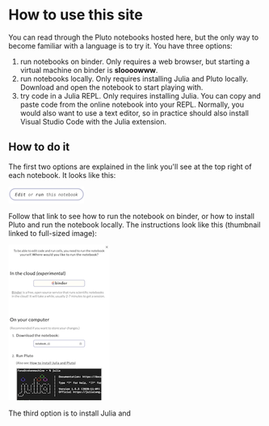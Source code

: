 # How to use this site

You can read through the Pluto notebooks hosted here, but the only way to become familiar with a language is to try it.  You have three options:

1. run notebooks on binder.  Only requires a web browser, but starting a virtual machine on binder is **sloooowww**.
2. run notebooks locally.  Only requires installing Julia and Pluto locally.  Download and open the notebook to start playing with.
3. try code in a Julia REPL.  Only requires installing Julia. You can copy and paste code from the online notebook into your REPL. Normally, you would also want to use a text editor, so in practice should also install Visual Studio Code with the Julia extension.






## How to do it



The first two options are explained in the link you'll see at the top right of each notebook.  It looks like this:

[![edit-run](./edit-run-small.png)](./edit-run.png)

Follow that link to see how to run the notebook on binder, or how to install Pluto and run the notebook locally.  The instructions look like this (thumbnail linked to full-sized image):

[![options](./options-small.png)](./options.png)


The third option is to install Julia and 



